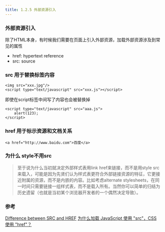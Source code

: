 ```yaml
---
title: 1.2.5 外部资源引入
---
```

### 外部资源引入
除了HTML本身，有时候我们需要在页面上引入外部资源，加载外部资源涉及到常见的属性

 - href: hypertext reference
 - src: source


### src 用于替换标签内容
```
<img src="xxx.jpg"/>
<script type="text/javascript" src="xxx.js"></script>
```
即使在script标签中间写了内容也会被替换掉
```
<script type="text/javascript" src="aaa.js">
    alert(123);
</script>
```


### href 用于标示资源和文档关系
`<a href="http://www.baidu.com">百度</a>`


### 为什么 style不用src
> 至于说为什么当初就决定外部样式表用link href来链接，而不是用style src来载入，可能是因为先贤们认为样式表更符合外部链接资源的特征，它更接近附属的资源，而不是内嵌的内容。比如考虑alternate stylesheets，在同一时间只需要链接一组样式表，而不是载入所有。当然你可以简单的归结为历史遗留（也就是当初某个浏览器开发者的一个偶然决定导致）。


### 参考
[Difference between SRC and HREF][1]
[为什么加载 JavaScript 使用 "src"，CSS 使用 "href"？][2]

  [1]: http://stackoverflow.com/questions/3395359/difference-between-src-and-href
  [2]: http://www.zhihu.com/question/19708137